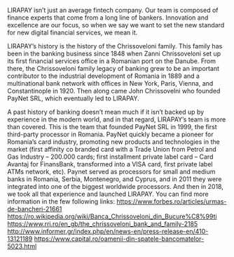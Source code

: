 
LIRAPAY isn’t just an average fintech company. Our team is composed of finance experts that come from a long line of bankers. Innovation and excellence are our focus, so when we say we want to set the new standard for new digital financial services, we mean it.

LIRAPAY’s history is the history of the Chrissoveloni family. This family has been in the banking business since 1848 when Zanni Chrissoveloni set up its first financial services office in a Romanian port on the Danube.
From there, the Chrissoveloni family legacy of banking grew to be an important contributor to the industrial development of Romania in 1889 and a multinational bank network with offices in New York, Paris, Vienna, and Constantinople in 1920.
Then along came John Chrissovelni who founded PayNet SRL, which eventually led to LIRAPAY.

A past history of banking doesn’t mean much if it isn’t backed up by experience in the modern world, and in that regard, LIRAPAY’s team is more than covered.
This is the team that founded PayNet SRL in 1999, the first third-party processor in Romania.
PayNet quickly became a pioneer for Romania’s card industry, promoting new products and technologies in the market (first affinity co branded card with a Trade Union from Petrol and Gas Industry – 200.000 cards; first installment private label card – Card Avantaj for FinansBank, transformed into a VISA card, first private label ATMs network, etc).
Paynet served as processors for small and medium banks in Romania, Serbia, Montenegro, and Cyprus, and in 2011 they were integrated into one of the biggest worldwide processors.
And then in 2018, we took all that experience and launched LIRAPAY.
You can find more information in the few following links:
https://www.forbes.ro/articles/urmas-de-bancheri-21661
https://ro.wikipedia.org/wiki/Banca_Chrissoveloni_din_Bucure%C8%99ti
https://www.rri.ro/en_gb/the_chrissoveloni_bank_and_family-2185
http://www.informer.gr/index.php/en/news-en/press-release-en/410-13121189
https://www.capital.ro/oamenii-din-spatele-bancomatelor-5023.html
